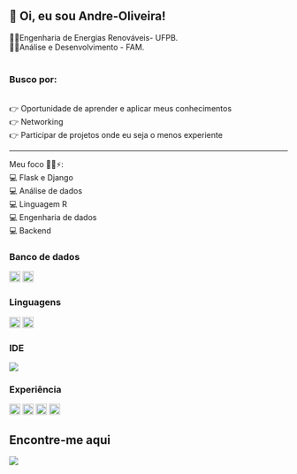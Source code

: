 <h2> 👋 Oi, eu sou Andre-Oliveira!</h2>
👨‍🎓Engenharia de Energias Renováveis- UFPB.<br>
👨‍🎓Análise e Desenvolvimento - FAM. <br>
<br>
<h3>Busco por:</h3><br>
👉 Oportunidade de aprender e aplicar meus conhecimentos<br>
👉 Networking<br>
👉 Participar de projetos onde eu seja o menos experiente <br>

----------------------------------------------------------------------------------------------------------------------------------------------------------------------------------

Meu foco 🧑‍💻⚡️:<br>
💻 Flask e Django <br>
💻 Análise de dados<br>
💻 Linguagem R<br>
💻 Engenharia de dados<br>
💻 Backend<br>

<h3> Banco de dados </h3>
<code><img height= "20"src= "https://img.shields.io/badge/MySQL-00000F?style=for-the-badge&logo=mysql&logoColor=white"></code>
<code><img height= "20"src= "https://img.shields.io/badge/SQLite-07405E?style=for-the-badge&logo=sqlite&logoColor=white"></code>

<p><h3> Linguagens </h3></p>
<code><img height= "20"src= "https://img.shields.io/badge/C-00599C?style=for-the-badge&logo=c&logoColor=white"></code>
<code><img height= "20"src= "https://img.shields.io/badge/Python-FFD43B?style=for-the-badge&logo=python&logoColor=darkgreen"></code>
<p><h3>IDE</h3></p>
<a href="https://code.visualstudio.com/" title="Visual Studio Code" rel="nofollow"><img src="https://github.com/hussainweb/hussainweb/raw/main/icons/vscode.png" style="max-width: 100%;"></a>
<p><h3>Experiência</h3>
<code><img height= "20"src= "https://img.shields.io/badge/Pandas-2C2D72?style=for-the-badge&logo=pandas&logoColor=white"></code>
<code><img height= "20"src= "https://img.shields.io/badge/Plotly-239120?style=for-the-badge&logo=plotly&logoColor=white"></code>
<code><img height= "20"src= "https://img.shields.io/badge/R-276DC3?style=for-the-badge&logo=r&logoColor=white"></code>
<code><img height= "20"src= "https://img.shields.io/badge/Flask-000000?style=for-the-badge&logo=flask&logoColor=white"></code>



<p><h2>Encontre-me aqui</h2></p>
<a href="https://www.linkedin.com/in/andr%C3%A9-oliveira-147303200/" rel="nofollow"><img src="https://img.shields.io/badge/LinkedIn-0077B5?style=for-the-badge&logo=linkedin&logoColor=white"  style="max-width: 100%;"></a>



